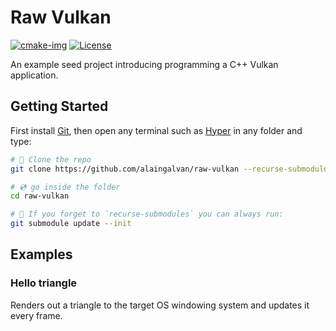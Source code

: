 # Raw Vulkan

[![cmake-img]][cmake-url]
[![License][license-img]][license-url]

An example seed project introducing programming a C++ Vulkan application.

## Getting Started

First install [Git](https://git-scm.com/downloads), then open any terminal such as [Hyper](https://hyper.is/) in any folder and type:

```bash
# 🐑 Clone the repo
git clone https://github.com/alaingalvan/raw-vulkan --recurse-submodules

# 💿 go inside the folder
cd raw-vulkan

# 👯 If you forget to `recurse-submodules` you can always run:
git submodule update --init

```

## Examples

<!--

All examples share code found `src/Core`, including a Basic Renderer implementation and a variety of utilities.

### Image Renderer

Simply outputs a bitmap generated by the GPU next to the program executable, avoids concepts like synchronization, windowing systems, descriptors sets, uniform buffers, staging buffers, subpass attachments, and depth-stencil buffers.

-->

### Hello triangle

Renders out a triangle to the target OS windowing system and updates it every frame. 

<!--
### ShaderToy Image Shader

Applies a shader to a render pass, with the same inputs as [ShaderToy](https://www.shadertoy.com/)'s image shader. 

### GLTF Scene Renderer

Accepts a GLTF file, and outputs a scene the user can explore.

### VR Render Pass

The Khronos Group recently released a VR initiative and call to action. What this will most likely result in for Vulkan is another layer that developers can include in their project for first class VR support. This project creates geometry similar to [Unreal Engine 4's VR frustrum](https://www.unrealengine.com/blog/unreal-engine-4-10-released) and renders a scene stereoscopically. 

### Anti-Aliasing Showcase

Anti-aliasing is a huge topic of interest for graphics research, here we review multiple methods of anti-aliasing such as:

- FXAA
- MSAA
- TSAA

### Compute Raytracing

An attempt to generate accurate raytracing using Vulkan's Compute Pipeline to get levels of quality similar to Mitsuba's Physically based renderer. 

### Host vs. Device Memory Benchmark

A comparision of rendering using data in *host visible space* vs data in *device visible* space.

### Pipeline Cache Benchmark

A comparison of continuously regenerated Pipelines vs. the use of pipeline caches. A pipeline cache allows the device to store the pipeline in a binary representation for reuse later in uses of the program. 
-->

[cmake-img]: https://img.shields.io/badge/cmake-3.6-1f9948.svg?style=flat-square
[cmake-url]: https://cmake.org/
[license-img]: https://img.shields.io/:license-mit-blue.svg?style=flat-square
[license-url]: https://opensource.org/licenses/MIT
